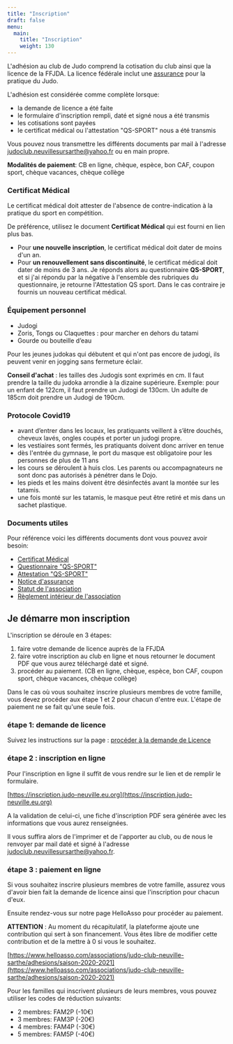 ```yaml
---
title: "Inscription"
draft: false
menu:
  main:
    title: "Inscription"
    weight: 130
---
```



L'adhésion au club de Judo comprend la cotisation du club ainsi que la licence
de la FFJDA. La licence fédérale inclut une
[assurance](https://www.ffjudo.com/notice_assurance) pour la pratique du Judo.

L'adhésion est considérée comme complète lorsque:
- la demande de licence a été faite
- le formulaire d'inscription rempli, daté et signé nous a été transmis
- les cotisations sont payées
- le certificat médical ou l'attestation "QS-SPORT" nous a été transmis

Vous pouvez nous transmettre les différents documents par mail à l'adresse
judoclub.neuvillesursarthe@yahoo.fr ou en main propre.

**Modalités de paiement**: CB en ligne, chèque, espèce, bon CAF, coupon sport, chèque vacances, chèque collège

### Certificat Médical
Le certificat médical doit attester de l'absence de contre-indication à la
pratique du sport en compétition.

De préférence, utilisez le document **Certificat Médical** qui est fourni en lien plus bas.

- Pour **une nouvelle inscription**, le certificat médical doit dater de
moins d'un an.
- Pour **un renouvellement sans discontinuité**, le certificat médical doit
dater de moins de 3 ans. Je réponds alors au questionnaire **QS-SPORT**, et si
j'ai répondu par la négative à l'ensemble des rubriques du questionnaire, je
retourne l'Attestation QS sport. Dans le cas contraire je fournis un nouveau
certificat médical.

### Équipement personnel
- Judogi
- Zoris, Tongs ou Claquettes : pour marcher en dehors du tatami
- Gourde ou bouteille d’eau

Pour les jeunes judokas qui débutent et qui n'ont pas encore de judogi, ils
peuvent venir en jogging sans fermeture éclair.

**Conseil d'achat** : les tailles des Judogis sont exprimés en cm. Il faut
prendre la taille du judoka arrondie à la dizaine supérieure. Exemple: pour un
enfant de 122cm, il faut prendre un Judogi de 130cm. Un adulte de 185cm doit
prendre un Judogi de 190cm.

### Protocole Covid19
- avant d’entrer dans les locaux, les pratiquants veillent à s’être douchés,
  cheveux lavés, ongles coupés et porter un judogi propre.
- les vestiaires sont fermés, les pratiquants doivent donc arriver en tenue
- dès l'entrée du gymnase, le port du masque est obligatoire pour les personnes de plus de 11 ans
- les cours se déroulent à huis clos. Les parents ou accompagnateurs ne sont
  donc pas autorisés à pénétrer dans le Dojo.
- les pieds et les mains doivent être désinfectés avant la montée sur les
  tatamis.
- une fois monté sur les tatamis, le masque peut être retiré et mis dans un
  sachet plastique.


### Documents utiles
Pour référence voici les différents documents dont vous pouvez avoir besoin:
* [Certificat Médical](https://drive.google.com/file/d/0B2I1jJYO2qirNFhEZGh5TEl3NFE/view)
* [Questionnaire "QS-SPORT"](http://dev.licences-ffjudo.com/FFJDA_licences/Documents/QS-SPORT%20cerfa_15699.pdf)
* [Attestation "QS-SPORT"](https://dev.licences-ffjudo.com/espacelicence/Fichiers/ATTESTATION%20QS%20sport.pdf)
* [Notice d'assurance](https://www.ffjudo.com/notice_assurance)
* [Statut de l'association](https://judo-neuville.eu.org/association/statut "Statut")
* [Règlement intérieur de l'association](https://judo-neuville.eu.org/association/reglement-interieur "Règlement intérieur du club")

## Je démarre mon inscription

L'inscription se déroule en 3 étapes:
1. faire votre demande de licence auprès de la FFJDA
2. faire votre inscription au club en ligne et nous retourner le document PDF que vous
   aurez téléchargé daté et signé.
3. procéder au paiement. (CB en ligne, chèque, espèce, bon CAF, coupon sport, chèque vacances, chèque collège)

Dans le cas où vous souhaitez inscrire plusieurs membres de votre famille, vous
devez procéder aux étape 1 et 2 pour chacun d'entre eux. L'étape de paiement ne
se fait qu'une seule fois.



### étape 1: demande de licence

Suivez les instructions sur la page : [procéder à la demande de Licence](https://judo-neuville.eu.org/inscription/licence-ffjda "Demande de Licence FFJDA")

### étape 2 : inscription en ligne

Pour l'inscription en ligne il suffit de vous rendre sur le lien et de remplir
le formulaire.

[https://inscription.judo-neuville.eu.org](https://inscription.judo-neuville.eu.org)

A la validation de celui-ci, une fiche d'inscription PDF
sera générée avec les informations que vous aurez renseignées.

Il vous suffira alors de l'imprimer et de l'apporter au club, ou de nous le
renvoyer par mail daté et signé à l'adresse judoclub.neuvillesursarthe@yahoo.fr.

### étape 3 : paiement en ligne

Si vous souhaitez inscrire plusieurs membres de votre famille, assurez vous
d'avoir bien fait la demande de licence ainsi que l'inscription pour chacun d'eux.

Ensuite rendez-vous sur notre page HelloAsso pour procéder au paiement.

**ATTENTION** : Au moment du récapitulatif, la plateforme ajoute une contribution qui sert à
son financement. Vous êtes libre de modifier cette contribution et de la
mettre à 0 si vous le souhaitez.

[https://www.helloasso.com/associations/judo-club-neuville-sarthe/adhesions/saison-2020-2021](https://www.helloasso.com/associations/judo-club-neuville-sarthe/adhesions/saison-2020-2021)


Pour les familles qui inscrivent plusieurs de leurs membres, vous pouvez
utiliser les codes de réduction suivants:
  - 2 membres: FAM2P (-10€)
  - 3 membres: FAM3P (-20€)
  - 4 membres: FAM4P (-30€)
  - 5 membres: FAM5P (-40€)



